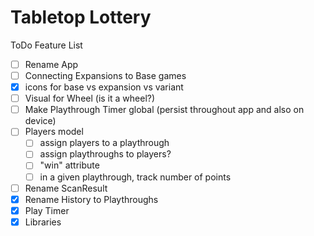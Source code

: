 #  Tabletop Lottery

ToDo Feature List
- [ ] Rename App
- [ ] Connecting Expansions to Base games
- [x] icons for base vs expansion vs variant
- [ ] Visual for Wheel (is it a wheel?)
- [ ] Make Playthrough Timer global (persist throughout app and also on device)
- [ ] Players model
    - [ ] assign players to a playthrough
    - [ ] assign playthroughs to players?
    - [ ] "win" attribute
    - [ ] in a given playthrough, track number of points
- [ ] Rename ScanResult
- [x] Rename History to Playthroughs
- [x] Play Timer
- [x] Libraries

